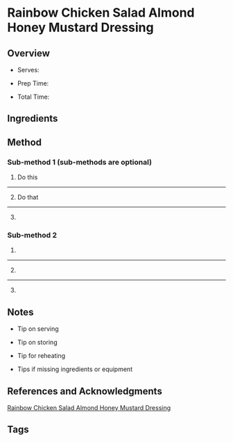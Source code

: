 # Rainbow Chicken Salad Almond Honey Mustard Dressing

## Overview

- Serves:

- Prep Time:

- Total Time:

## Ingredients



## Method

### Sub-method 1 (sub-methods are optional)

1. Do this
---
2. Do that
---
3.

### Sub-method 2

1.
---
2.
---
3.

## Notes

- Tip on serving

- Tip on storing

- Tip for reheating

- Tips if missing ingredients or equipment

## References and Acknowledgments

[Rainbow Chicken Salad Almond Honey Mustard Dressing](http://pinchofyum.com/rainbow-chicken-salad-almond-honey-mustard-dressing)

## Tags


